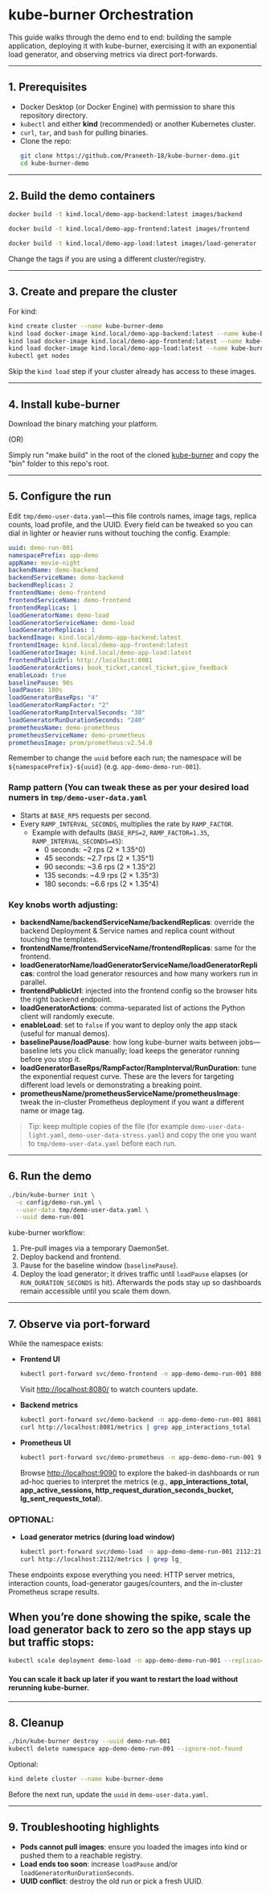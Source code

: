 # kube-burner Orchestration

This guide walks through the demo end to end: building the sample application, deploying it with kube-burner, exercising it with an exponential load generator, and observing metrics via direct port-forwards. 

---
## 1. Prerequisites

- Docker Desktop (or Docker Engine) with permission to share this repository directory.
- `kubectl` and either **kind** (recommended) or another Kubernetes cluster.
- `curl`, `tar`, and `bash` for pulling binaries.
- Clone the repo:
  ```bash
  git clone https://github.com/Praneeth-18/kube-burner-demo.git
  cd kube-burner-demo
  ```

---
## 2. Build the demo containers

```bash
docker build -t kind.local/demo-app-backend:latest images/backend

docker build -t kind.local/demo-app-frontend:latest images/frontend

docker build -t kind.local/demo-app-load:latest images/load-generator
```

Change the tags if you are using a different cluster/registry.

---
## 3. Create and prepare the cluster

For kind:

```bash
kind create cluster --name kube-burner-demo
kind load docker-image kind.local/demo-app-backend:latest --name kube-burner-demo
kind load docker-image kind.local/demo-app-frontend:latest --name kube-burner-demo
kind load docker-image kind.local/demo-app-load:latest --name kube-burner-demo
kubectl get nodes
```

Skip the `kind load` step if your cluster already has access to these images.

---
## 4. Install kube-burner

Download the binary matching your platform. 

(OR) 

Simply run "make build" in the root of the cloned [kube-burner](https://github.com/kube-burner/kube-burner) and copy the "bin" folder to this repo's root.

---
## 5. Configure the run

Edit `tmp/demo-user-data.yaml`—this file controls names, image tags, replica counts, load profile, and the UUID. Every field can be tweaked so you can dial in lighter or heavier runs without touching the config. Example:

```yaml
uuid: demo-run-001
namespacePrefix: app-demo
appName: movie-night
backendName: demo-backend
backendServiceName: demo-backend
backendReplicas: 2
frontendName: demo-frontend
frontendServiceName: demo-frontend
frontendReplicas: 1
loadGeneratorName: demo-load
loadGeneratorServiceName: demo-load
loadGeneratorReplicas: 1
backendImage: kind.local/demo-app-backend:latest
frontendImage: kind.local/demo-app-frontend:latest
loadGeneratorImage: kind.local/demo-app-load:latest
frontendPublicUrl: http://localhost:8081
loadGeneratorActions: book_ticket,cancel_ticket,give_feedback
enableLoad: true
baselinePause: 90s
loadPause: 180s
loadGeneratorBaseRps: "4"
loadGeneratorRampFactor: "2"
loadGeneratorRampIntervalSeconds: "30"
loadGeneratorRunDurationSeconds: "240"
prometheusName: demo-prometheus
prometheusServiceName: demo-prometheus
prometheusImage: prom/prometheus:v2.54.0
```

Remember to change the `uuid` before each run; the namespace will be `${namespacePrefix}-${uuid}` (e.g. `app-demo-demo-run-001`).

### Ramp pattern (You can tweak these as per your desired load numers in `tmp/demo-user-data.yaml`
- Starts at `BASE_RPS` requests per second.
- Every `RAMP_INTERVAL_SECONDS`, multiplies the rate by `RAMP_FACTOR`.
  * Example with defaults (`BASE_RPS=2`, `RAMP_FACTOR=1.35`, `RAMP_INTERVAL_SECONDS=45`):
    - 0 seconds: ~2 rps (2 × 1.35^0)
    - 45 seconds: ~2.7 rps (2 × 1.35^1)
    - 90 seconds: ~3.6 rps (2 × 1.35^2)
    - 135 seconds: ~4.9 rps (2 × 1.35^3)
    - 180 seconds: ~6.6 rps (2 × 1.35^4)

### Key knobs worth adjusting:
- **backendName/backendServiceName/backendReplicas**: override the backend Deployment & Service names and replica count without touching the templates.
- **frontendName/frontendServiceName/frontendReplicas**: same for the frontend.
- **loadGeneratorName/loadGeneratorServiceName/loadGeneratorReplicas**: control the load generator resources and how many workers run in parallel.
- **frontendPublicUrl**: injected into the frontend config so the browser hits the right backend endpoint.
- **loadGeneratorActions**: comma-separated list of actions the Python client will randomly execute.
- **enableLoad**: set to `false` if you want to deploy only the app stack (useful for manual demos).
- **baselinePause/loadPause**: how long kube-burner waits between jobs—baseline lets you click manually; load keeps the generator running before you stop it.
- **loadGeneratorBaseRps/RampFactor/RampInterval/RunDuration**: tune the exponential request curve. These are the levers for targeting different load levels or demonstrating a breaking point.
- **prometheusName/prometheusServiceName/prometheusImage**: tweak the in-cluster Prometheus deployment if you want a different name or image tag.

> Tip: keep multiple copies of the file (for example `demo-user-data-light.yaml`, `demo-user-data-stress.yaml`) and copy the one you want to `tmp/demo-user-data.yaml` before each run.

---
## 6. Run the demo

```bash
./bin/kube-burner init \
  -c config/demo-run.yml \
  --user-data tmp/demo-user-data.yaml \
  --uuid demo-run-001
```

kube-burner workflow:
1. Pre-pull images via a temporary DaemonSet.
2. Deploy backend and frontend.
3. Pause for the baseline window (`baselinePause`).
4. Deploy the load generator; it drives traffic until `loadPause` elapses (or `RUN_DURATION_SECONDS` is hit). Afterwards the pods stay up so dashboards remain accessible until you scale them down.


---
## 7. Observe via port-forward

While the namespace exists:

- **Frontend UI**
  ```bash
  kubectl port-forward svc/demo-frontend -n app-demo-demo-run-001 8080:80
  ```
  Visit <http://localhost:8080/> to watch counters update.

- **Backend metrics**
  ```bash
  kubectl port-forward svc/demo-backend -n app-demo-demo-run-001 8081:8080
  curl http://localhost:8081/metrics | grep app_interactions_total
  ```

- **Prometheus UI**
  ```bash
  kubectl port-forward svc/demo-prometheus -n app-demo-demo-run-001 9090:9090
  ```
  Browse <http://localhost:9090> to explore the baked-in dashboards or run ad-hoc queries to interpret the metrics (e.g., **app_interactions_total, app_active_sessions, http_request_duration_seconds_bucket, lg_sent_requests_total**).

### OPTIONAL:

- **Load generator metrics (during load window)**
  ```bash
  kubectl port-forward svc/demo-load -n app-demo-demo-run-001 2112:2112
  curl http://localhost:2112/metrics | grep lg_
  ```

These endpoints expose everything you need: HTTP server metrics, interaction counts, load-generator gauges/counters, and the in-cluster Prometheus scrape results.

## When you’re done showing the spike, scale the load generator back to zero so the app stays up but traffic stops:

```bash
kubectl scale deployment demo-load -n app-demo-demo-run-001 --replicas=0
```

#### You can scale it back up later if you want to restart the load without rerunning kube-burner.
---
## 8. Cleanup

```bash
./bin/kube-burner destroy --uuid demo-run-001
kubectl delete namespace app-demo-demo-run-001 --ignore-not-found
```

Optional:

```bash
kind delete cluster --name kube-burner-demo
```

Before the next run, update the `uuid` in `demo-user-data.yaml`.

---
## 9. Troubleshooting highlights

- **Pods cannot pull images**: ensure you loaded the images into kind or pushed them to a reachable registry.
- **Load ends too soon**: increase `loadPause` and/or `loadGeneratorRunDurationSeconds`.
- **UUID conflict**: destroy the old run or pick a fresh UUID.
